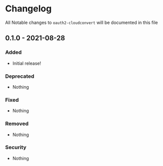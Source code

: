 # Changelog

All Notable changes to `oauth2-cloudconvert` will be documented in this file

## 0.1.0 - 2021-08-28

### Added
- Initial release!

### Deprecated
- Nothing

### Fixed
- Nothing

### Removed
- Nothing

### Security
- Nothing

